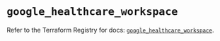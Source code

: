 # `google_healthcare_workspace`

Refer to the Terraform Registry for docs: [`google_healthcare_workspace`](https://registry.terraform.io/providers/hashicorp/google/6.49.1/docs/resources/healthcare_workspace).

